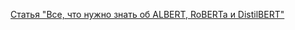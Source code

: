 [Статья "Все, что нужно знать об ALBERT, RoBERTa и DistilBERT"](https://habr.com/ru/articles/680986/)